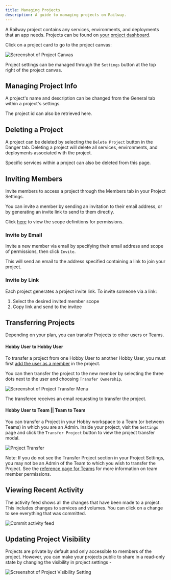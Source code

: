 ```yaml
---
title: Managing Projects
description: A guide to managing projects on Railway.
---
```


A Railway project contains any services, environments, and deployments that an app needs. Projects can be found on <a href="https://railway.com/dashboard" target="_blank">your project dashboard</a>.

Click on a project card to go to the project canvas:

<Image src="https://res.cloudinary.com/railway/image/upload/v1644620884/docs/ProjectPage_new_pa52tp.png"
alt="Screenshot of Project Canvas"
layout="responsive"
width={1377} height={823} quality={100} />

Project settings can be managed through the `Settings` button at the top right of the project canvas.

## Managing Project Info

A project's name and description can be changed from the General tab within a project's settings.

The project id can also be retrieved here.

## Deleting a Project

A project can be deleted by selecting the `Delete Project` button in the Danger tab. Deleting a project will delete all services, environments, and deployments associated with the project.

Specific services within a project can also be deleted from this page.

## Inviting Members

Invite members to access a project through the Members tab in your Project Settings.

You can invite a member by sending an invitation to their email address, or by generating an invite link to send to them directly.

Click [here](/reference/project-members#scope-of-permissions) to view the scope definitions for permissions.

### Invite by Email

Invite a new member via email by specifying their email address and scope of permissions, then click `Invite`.

This will send an email to the address specified containing a link to join your project.

### Invite by Link

Each project generates a project invite link. To invite someone via a link:

1. Select the desired invited member scope
2. Copy link and send to the invitee

## Transferring Projects

Depending on your plan, you can transfer Projects to other users or Teams.

#### Hobby User to Hobby User

To transfer a project from one Hobby User to another Hobby User, you must first [add the user as a member](#inviting-members) in the project.

You can then transfer the project to the new member by selecting the three dots next to the user and choosing `Transfer Ownership`.

<Image src="https://res.cloudinary.com/railway/image/upload/v1631917785/docs/project-transfer_iz4myn.png"
alt="Screenshot of Project Transfer Menu"
layout="intrinsic"
width={411} height={253} quality={80} />

The transferee receives an email requesting to transfer the project.

#### Hobby User to Team || Team to Team

You can transfer a Project in your Hobby workspace to a Team (or between Teams) in which you are an Admin. Inside your project, visit the `Settings` page and click the `Transfer Project` button to view the project transfer modal.

<Image src="https://res.cloudinary.com/railway/image/upload/v1692378671/project-transfer_iukfwb.png" alt="Project Transfer" layout="responsive" height={968} width={1240} />

Note: If you do not see the Transfer Project section in your Project Settings, you may not be an Admin of the Team to which you wish to transfer the Project. See the [reference page for Teams](/reference/teams#inviting-members) for more information on team member permissions.

## Viewing Recent Activity

The activity feed shows all the changes that have been made to a project. This includes changes to services and volumes. You can click on a change to see everything that was committed.

<Image src="https://res.cloudinary.com/railway/image/upload/v1743121231/docs/recent-activity_g2hupm.png"
            alt="Commit activity feed"
            layout="responsive"
            width={1273} height={631} quality={100} />

## Updating Project Visibility

Projects are private by default and only accessible to members of the project. However, you can make your projects public to share in a read-only state by changing the visibility in project settings -

<Image
src="https://res.cloudinary.com/railway/image/upload/v1743121306/docs/project-visiblity_ksafj3.png"
alt="Screenshot of Project Visibility Setting"
layout="intrinsic"
width={1273} height={451} quality={80} />
